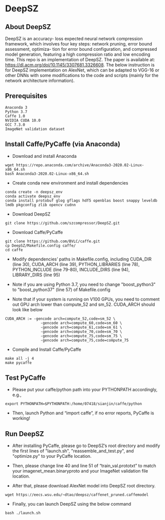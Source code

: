 # DeepSZ

## About DeepSZ

DeepSZ is an accuracy- loss expected neural network compression framework, which involves four key steps: network pruning, error bound assessment, optimiza- tion for error bound configuration, and compressed model generation, featuring a high compression ratio and low encoding time. This repo is an implementation of DeepSZ. The paper is available at:
https://dl.acm.org/doi/10.1145/3307681.3326608. The below instruction is for DeepSZ implementation on AlexNet, which can be adapted to VGG-16 or other DNNs with some modifications to the code and scripts (mainly for the network architecture information). 

## Prerequisites
```
Anaconda 3
Python 3.7
Caffe 1.0
NVIDIA CUDA 10.0
GCC 7.3.0
ImageNet validation dataset
```

## Install Caffe/PyCaffe (via Anaconda)
- Download and install Anaconda
```
wget https://repo.anaconda.com/archive/Anaconda3-2020.02-Linux-x86_64.sh
bash Anaconda3-2020.02-Linux-x86_64.sh
```

- Create conda new environment and install dependencies
```
conda create -n deepsz_env
conda activate deepsz_env
conda install protobuf glog gflags hdf5 openblas boost snappy leveldb lmdb pkgconfig zlib opencv cudnn
```

- Download DeepSZ
```
git clone https://github.com/szcompressor/DeepSZ.git
```

- Download Caffe/PyCaffe
```
git clone https://github.com/BVLC/caffe.git
cp DeepSZ/Makefile.config caffe/
cd caffe
```

- Modify dependencies’ paths in Makefile.config, including CUDA_DIR (line 30), CUDA_ARCH (line 39), PYTHON_LIBRARIES (line 78), PYTHON_INCLUDE (line 79-80), INCLUDE_DIRS (line 94), LIBRARY_DIRS (line 95)

- Note if you are using Python 3.7, you need to change "boost_python3" to "boost_python37" (line 57) of Makefile.config

- Note that if your system is running on V100 GPUs, you need to comment out GPU arch lower than compute_52 and sm_52. CUDA_ARCH should look like below
```
CUDA_ARCH := -gencode arch=compute_52,code=sm_52 \
                -gencode arch=compute_60,code=sm_60 \ 
                -gencode arch=compute_61,code=sm_61 \
                -gencode arch=compute_70,code=sm_70 \ 
                -gencode arch=compute_75,code=sm_75 \
                -gencode arch=compute_75,code=compute_75 
```

- Compile and Install Caffe/PyCaffe
```
make all -j 4
make pycaffe
```

## Test PyCaffe
- Please put your caffe/python path into your PYTHONPATH accordingly, e.g.,
```
export PYTHONPATH=$PYTHONPATH:/home/07418/sianjin/caffe/python
```

- Then, launch Python and “import caffe”, if no error reports, PyCaffe is working! 

## Run DeepSZ

- After installing PyCaffe, please go to DeepSZ’s root directory and modify the first lines of "launch.sh", "reassemble_and_test.py", and "optimize.py" to your PyCaffe location.

- Then, please change line 40 and line 51 of “train_val.prototxt” to match your imagenet_mean.binaryproto and your ImageNet validation file location.

- After that, please download AlexNet model into DeepSZ root directory.
```
wget https://eecs.wsu.edu/~dtao/deepsz/caffenet_pruned.caffemodel
```

- Finally, you can launch DeepSZ using the below command 
```
bash ./launch.sh
```
